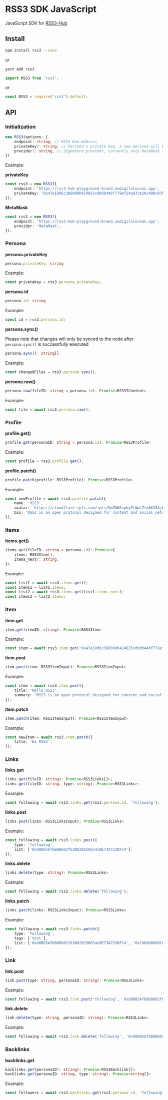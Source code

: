 # RSS3 SDK JavaScript

JavaScript SDK for [RSS3-Hub](https://github.com/NaturalSelectionLabs/RSS3-Hub)

## Install

```bash
npm install rss3 --save
```

or

```bash
yarn add rss3
```

```js
import RSS3 from 'rss3';
```

or

```js
const RSS3 = require('rss3').default;
```

## API

### Initialization

```ts
new RSS3(options: {
    endpoint: string; // RSS3 Hub Address
    privateKey?: string; // Persona's private key, a new persona will be created if it is empty
    provider?: string, // Signature provider, currently only MetaMask is supported
})
```

Example:

**privateKey**

```ts
const rss3 = new RSS3({
    endpoint: 'https://rss3-hub-playground-6raed.ondigitalocean.app',
    privateKey: '0x47e18d6c386898b424025cd9db446f779ef24ad33a26c499c87bb3d9372540ba',
});
```

**MetaMask**

```ts
const rss3 = new RSS3({
    endpoint: 'https://rss3-hub-playground-6raed.ondigitalocean.app',
    provider: 'MetaMask',
});
```

### Persona

**persona.privateKey**

```ts
persona.privateKey: string
```

Example:

```ts
const privateKey = rss3.persona.privateKey;
```

**persona.id**

```ts
persona.id: string
```

Example:

```ts
const id = rss3.persona.id;
```

**persona.sync()**

Please note that changes will only be synced to the node after `persona.sync()` is successfully executed

```ts
persona.sync(): string[]
```

Example:

```ts
const changedFiles = rss3.persona.sync();
```

**persona.raw()**

```ts
persona.raw(fileID: string = persona.id): Promise<RSS3IContent>
```

Example:

```ts
const file = await rss3.persona.raw();
```

### Profile

**profile.get()**

```ts
profile.get(personaID: string = persona.id): Promise<RSS3Profile>
```

Example:

```ts
const profile = rss3.profile.get();
```

**profile.patch()**

```ts
profile.patch(profile: RSS3Profile): Promise<RSS3Profile>
```

Example:

```ts
const newProfile = await rss3.profile.patch({
    name: 'RSS3',
    avatar: 'https://cloudflare-ipfs.com/ipfs/QmZWWSspbyFtWpLZtoAK35AjEYK75woNawqLgKC4DRpqxu',
    bio: 'RSS3 is an open protocol designed for content and social networks in the Web 3.0 era.',
});
```

### Items

**items.get()**

```ts
items.get(fileID: string = persona.id): Promise<{
    items: RSS3Item[],
    items_next?: string,
}>
```

Example:

```ts
const list1 = await rss3.items.get();
const items1 = list1.items;
const list2 = await rss3.items.get(list1.items_next);
const items2 = list2.items;
```

### Item

**item.get**

```ts
item.get(itemID: string): Promise<RSS3Item>
```

Example:

```ts
const item = await rss3.item.get('0x47e18d6c386898b424025cd9db446f779ef24ad33a26c499c87bb3d9372540ba-item-0');
```

**item.post**

```ts
item.post(item: RSS3ItemInput): Promise<RSS3ItemInput>
```

Example:

```ts
const item = await rss3.item.post({
    title: 'Hello RSS3',
    summary: 'RSS3 is an open protocol designed for content and social networks in the Web 3.0 era.',
});
```

**item.patch**

```ts
item.patch(item: RSS3ItemInput): Promise<RSS3ItemInput>
```

Example:

```ts
const newItem = await rss3.item.patch({
    title: 'Hi RSS3',
});
```

### Links

**links.get**

```ts
links.get(fileID: string): Promise<RSS3Links[]>;
links.get(fileID: string, type: string): Promise<RSS3Links>;
```

Example:

```ts
const following = await rss3.links.get(rss3.persona.id, 'following');
```

**links.post**

```ts
links.post(links: RSS3LinksInput): Promise<RSS3Links>
```

Example:

```ts
const following = await rss3.links.post({
    type: 'following',
    list: ['0xd0B85A7bB6B602f63B020256654cBE73A753DFC4'],
});
```

**links.delete**

```ts
links.delete(type: string): Promise<RSS3Links>
```

Example:

```ts
const following = await rss3.links.delete('following');
```

**links.patch**

```ts
links.patch(links: RSS3LinksInput): Promise<RSS3Links>
```

Example:

```ts
const following = await rss3.links.patch({
    type: 'following',
    tags: ['test'],
    list: ['0xd0B85A7bB6B602f63B020256654cBE73A753DFC4', '0xC8b960D09C0078c18Dcbe7eB9AB9d816BcCa8944'],
});
```

### Link

**link.post**

```ts
link.post(type: string, personaID: string): Promise<RSS3Links>
```

Example:

```ts
const following = await rss3.link.post('following', '0xd0B85A7bB6B602f63B020256654cBE73A753DFC4');
```

**link.delete**

```ts
link.delete(type: string, personaID: string): Promise<RSS3Links>
```

Example:

```ts
const following = await rss3.link.delete('following', '0xd0B85A7bB6B602f63B020256654cBE73A753DFC4');
```

### Backlinks

**backlinks.get**

```ts
backlinks.get(personaID?: string): Promise<RSS3Backlink[]>
backlinks.get(personaID: string, type: string): Promise<string[]>
```

Example:

```ts
const followers = await rss3.backlinks.get(rss3.persona.id, 'following');
```
